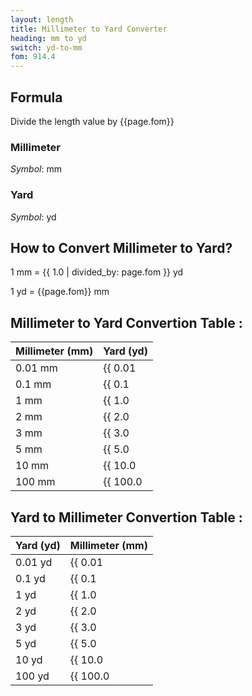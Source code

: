 ```yaml
---
layout: length
title: Millimeter to Yard Converter
heading: mm to yd
switch: yd-to-mm
fom: 914.4
---
```


## Formula
Divide the length value by {{page.fom}}

### Millimeter
*Symbol*: mm

### Yard
*Symbol*: yd

## How to Convert Millimeter to Yard?
1 mm = {{ 1.0 | divided_by: page.fom }} yd

1 yd = {{page.fom}} mm

## Millimeter to Yard Convertion Table :

| Millimeter (mm) | Yard (yd) |
| ---- | ---- |
| 0.01 mm | {{ 0.01 | divided_by: page.fom | round: 12 }} yd |
| 0.1 mm | {{ 0.1 | divided_by: page.fom | round: 12 }} yd |
| 1 mm | {{ 1.0 | divided_by: page.fom | round: 12 }} yd |
| 2 mm | {{ 2.0 | divided_by: page.fom | round: 12 }} yd |
| 3 mm | {{ 3.0 | divided_by: page.fom | round: 12 }} yd |
| 5 mm | {{ 5.0 | divided_by: page.fom | round: 12 }} yd |
| 10 mm | {{ 10.0 | divided_by: page.fom | round: 12 }} yd |
| 100 mm | {{ 100.0 | divided_by: page.fom | round: 12 }} yd |

## Yard to Millimeter Convertion Table :

| Yard (yd) | Millimeter (mm) |
| ---- | ---- |
| 0.01 yd | {{ 0.01 | times: page.fom | round: 12 }} mm |
| 0.1 yd | {{ 0.1 | times: page.fom | round: 12 }} mm |
| 1 yd | {{ 1.0 | times: page.fom | round: 12 }} mm |
| 2 yd | {{ 2.0 | times: page.fom | round: 12 }} mm |
| 3 yd | {{ 3.0 | times: page.fom | round: 12 }} mm |
| 5 yd | {{ 5.0 | times: page.fom | round: 12 }} mm |
| 10 yd | {{ 10.0 | times: page.fom | round: 12 }} mm |
| 100 yd | {{ 100.0 | times: page.fom | round: 12 }} mm |

<script>
selectInput[2].selected = true
selectOutput[6].selected = true
</script>
